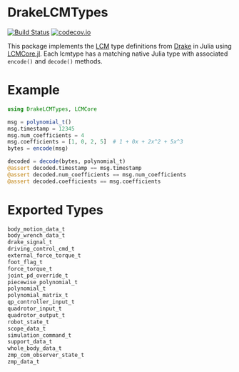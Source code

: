 # DrakeLCMTypes

[![Build Status](https://travis-ci.org/JuliaRobotics/DrakeLCMTypes.jl.svg?branch=master)](https://travis-ci.org/JuliaRobotics/DrakeLCMTypes.jl)
[![codecov.io](http://codecov.io/github/JuliaRobotics/DrakeLCMTypes.jl/coverage.svg?branch=master)](http://codecov.io/github/JuliaRobotics/DrakeLCMTypes.jl?branch=master)

This package implements the [LCM](http://lcm-proj.github.io/) type definitions from [Drake](drake.mit.edu) in Julia using [LCMCore.jl](https://github.com/JuliaRobotics/LCMCore.jl). Each lcmtype has a matching native Julia type with associated `encode()` and `decode()` methods.

# Example

```julia
using DrakeLCMTypes, LCMCore

msg = polynomial_t()
msg.timestamp = 12345
msg.num_coefficients = 4
msg.coefficients = [1, 0, 2, 5]  # 1 + 0x + 2x^2 + 5x^3
bytes = encode(msg)

decoded = decode(bytes, polynomial_t)
@assert decoded.timestamp == msg.timestamp
@assert decoded.num_coefficients == msg.num_coefficients
@assert decoded.coefficients == msg.coefficients
```

# Exported Types

```julia
body_motion_data_t
body_wrench_data_t
drake_signal_t
driving_control_cmd_t
external_force_torque_t
foot_flag_t
force_torque_t
joint_pd_override_t
piecewise_polynomial_t
polynomial_t
polynomial_matrix_t
qp_controller_input_t
quadrotor_input_t
quadrotor_output_t
robot_state_t
scope_data_t
simulation_command_t
support_data_t
whole_body_data_t
zmp_com_observer_state_t
zmp_data_t
```
